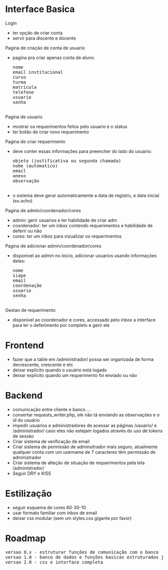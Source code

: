 <h1>Interface Basica</h1>
<p>Login</p>
<ul>
  <li>ter opção de criar conta</li>
  <li>servir para discente e docente</li>
</ul>

<p>Pagina de criação de conta de usuario</p>
<ul>
  <li>pagina pra criar apenas conta de aluno:
    <pre>
nome
email institucional
curso
turma
matricula
telefone
usuario
senha
    </pre>
  </li>
</ul>


<p>Pagina de usuario</p>
<ul>
  <li>mostrar os requerimentos feitos pelo usuario e o status</li>
  <li>ter botão de criar novo requerimento</li>
</ul>

<p>Pagina de criar requerimento</p>
<ul>
  <li>deve conter essas informações para preencher do lado do usuario:
    <pre>
objeto (justificativa ou segunda chamada)
nome (automatico)
email
anexo
observação
    </pre></li>
  <li>o sistema deve gerar automaticamente a data de registro, e data inicial (eu acho)</li>
</ul>

<p>Pagina de admin/coordenador/cores</p>
<ul>
  <li>admin: gerir usuarios e ter habilidade de criar adm</li>
  <li>coordenador: ter um inbox contendo requerimentos e habilidade de deferir ou não</li>
  <li>cores: ter um inbox para vizualizar os requerimentos</li>
</ul>

<p>Pagina de adicionar admin/coordenador/cores</p>
<ul>
  <li>disponivel ao admin no inicio, adicionar usuarios usando informações deles:
  <pre>
nome
siape
email
coordenação
usuario
senha
  </pre>
  </li>
</ul>

<p>Gestao de requerimento</p>
<ul>
  <li>disponivel ao coordenador e cores, accessado pelo inbox a interface para ler o deferimento por completo e gerir ele</li>
</ul>

<h1>Frontend</h1>
<ul>
  <li>fazer que a table em /administrador/ possa ser organizada de forma decrescente, crescente e etc</li>
  <li>deixar explícito quando o usuário está logado</li>
  <li>deixar explícito quando um requerimento foi enviado ou não</li>
</ul>

<h1>Backend</h1>
<ul>
  <li>comunicação entre cliente e banco ...</li>
  <li>consertar requests_writer.php, ele não tá enviando as observações e o id do usuário</li>
  <li>impedir usuários e administradores de acessar as páginas /usuario/ e /administrador/ caso eles não estejam logados através do uso de tokens de sessão</li>
  <li>Criar sistema de verificação de email</li>
  <li>Criar sistema de permissão de adminsitrador mais seguro, atualmente qualquer conta com um username de 7 caracteres têm permissão de administrador</li>
  <li>Criar sistema de alteção de situação de requerimentos pela tela /administrador/</li>
  <li>Seguir DRY e KISS</li>
</ul>

<h1>Estilização</h1>
<ul>
  <li>seguir esquema de cores 60-30-10</li>
  <li>usar formato familiar com inbox de email</li>
  <li>deixar css modular (sem um styles.css gigante por favor)</li>
</ul>

<h1>Roadmap</h1>
<pre>
versao 0.x - estruturar funções de comunicação com o banco
versao 1.0 - banco de dados e funções basicas estruturadas junto com a interface
versao 2.0 - css e interface completa
</pre>
